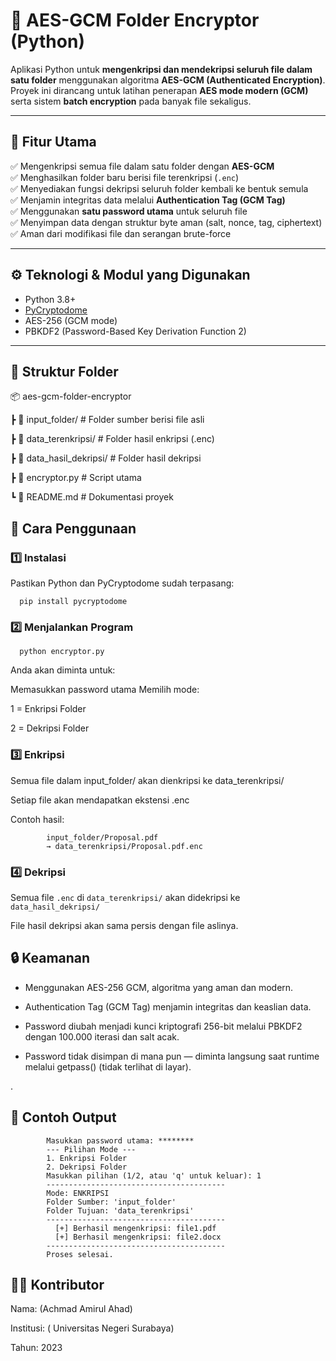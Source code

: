 # 🔐 AES-GCM Folder Encryptor (Python)

Aplikasi Python untuk **mengenkripsi dan mendekripsi seluruh file dalam satu folder** menggunakan algoritma **AES-GCM (Authenticated Encryption)**.  
Proyek ini dirancang untuk latihan penerapan **AES mode modern (GCM)** serta sistem **batch encryption** pada banyak file sekaligus.

---

## 📂 Fitur Utama

✅ Mengenkripsi semua file dalam satu folder dengan **AES-GCM**  
✅ Menghasilkan folder baru berisi file terenkripsi (`.enc`)  
✅ Menyediakan fungsi dekripsi seluruh folder kembali ke bentuk semula  
✅ Menjamin integritas data melalui **Authentication Tag (GCM Tag)**  
✅ Menggunakan **satu password utama** untuk seluruh file  
✅ Menyimpan data dengan struktur byte aman (salt, nonce, tag, ciphertext)  
✅ Aman dari modifikasi file dan serangan brute-force  

---

## ⚙️ Teknologi & Modul yang Digunakan

- Python 3.8+
- [PyCryptodome](https://pypi.org/project/pycryptodome/)
- AES-256 (GCM mode)
- PBKDF2 (Password-Based Key Derivation Function 2)

---

## 📁 Struktur Folder

📦 aes-gcm-folder-encryptor

┣ 📂 input_folder/ # Folder sumber berisi file asli

┣ 📂 data_terenkripsi/ # Folder hasil enkripsi (.enc)

┣ 📂 data_hasil_dekripsi/ # Folder hasil dekripsi

┣ 📜 encryptor.py # Script utama

┗ 📜 README.md # Dokumentasi proyek


## 🚀 Cara Penggunaan

### 1️⃣ Instalasi
Pastikan Python dan PyCryptodome sudah terpasang:

      pip install pycryptodome


### 2️⃣ Menjalankan Program
      python encryptor.py

Anda akan diminta untuk:

Memasukkan password utama
Memilih mode:

1 = Enkripsi Folder

2 = Dekripsi Folder

### 3️⃣ Enkripsi

Semua file dalam input_folder/ akan dienkripsi ke data_terenkripsi/

Setiap file akan mendapatkan ekstensi .enc

Contoh hasil:

            input_folder/Proposal.pdf
            → data_terenkripsi/Proposal.pdf.enc

### 4️⃣ Dekripsi

Semua file ` .enc ` di ` data_terenkripsi/ ` akan didekripsi ke ` data_hasil_dekripsi/ `

File hasil dekripsi akan sama persis dengan file aslinya.



## 🔒 Keamanan

- Menggunakan AES-256 GCM, algoritma yang aman dan modern.

- Authentication Tag (GCM Tag) menjamin integritas dan keaslian data.

- Password diubah menjadi kunci kriptografi 256-bit melalui PBKDF2 dengan 100.000 iterasi dan salt acak.

- Password tidak disimpan di mana pun — diminta langsung saat runtime melalui getpass() (tidak terlihat di layar).

.

## 🧪 Contoh Output

            Masukkan password utama: ********
            --- Pilihan Mode ---
            1. Enkripsi Folder
            2. Dekripsi Folder
            Masukkan pilihan (1/2, atau 'q' untuk keluar): 1
            ----------------------------------------
            Mode: ENKRIPSI
            Folder Sumber: 'input_folder'
            Folder Tujuan: 'data_terenkripsi'
            ----------------------------------------
              [+] Berhasil mengenkripsi: file1.pdf
              [+] Berhasil mengenkripsi: file2.docx
            ----------------------------------------
            Proses selesai.


## 👨‍💻 Kontributor

Nama: (Achmad Amirul Ahad)

Institusi: ( Universitas Negeri Surabaya)

Tahun: 2023
